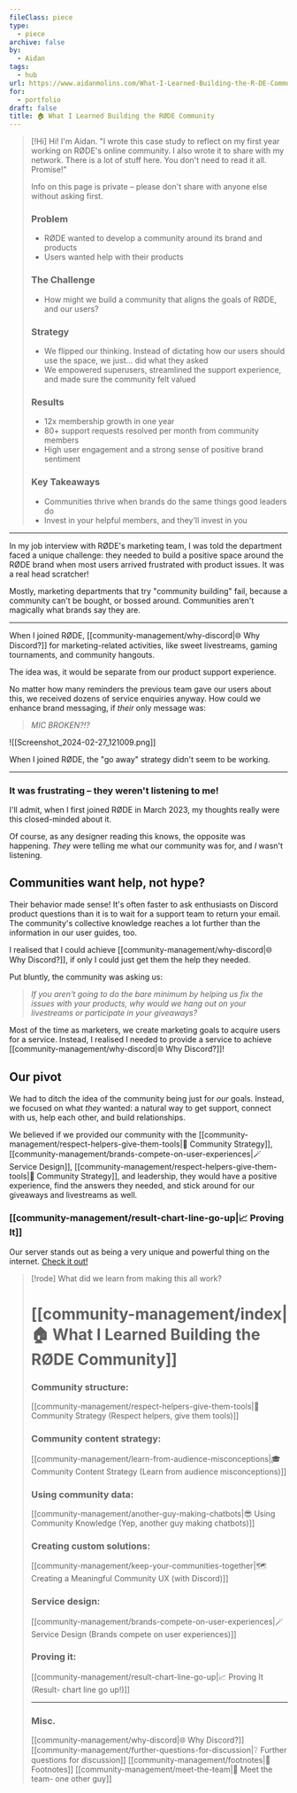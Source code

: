 ```yaml
---
fileClass: piece
type:
  - piece
archive: false
by:
  - Aidan
tags:
  - hub
url: https://www.aidanmolins.com/What-I-Learned-Building-the-R-DE-Community-5082f5c5e5444301b8fd7e909f2cda1b
for:
  - portfolio
draft: false
title: 🏠 What I Learned Building the RØDE Community
---
```

 > [!Hi] Hi! I'm Aidan. 
> "I wrote this case study to reflect on my first year working on RØDE's online community. I also wrote it to share with my network. There is a lot of stuff here. You don't need to read it all. Promise!"
> 
> Info on this page is private – please don't share with anyone else without asking first.
> 
> ### Problem
> * RØDE wanted to develop a community around its brand and products
> * Users wanted help with their products
> 
> ### The Challenge
> * How might we build a community that aligns the goals of RØDE, and our users?
> 
> ### Strategy
> * We flipped our thinking. Instead of dictating how our users should use the space, we just… did what they asked
> * We empowered superusers, streamlined the support experience, and made sure the community felt valued
> 
> ### Results
> * 12x membership growth in one year
> * 80+ support requests resolved per month from community members
> * High user engagement and a strong sense of positive brand sentiment
> 
> ### Key Takeaways
> * Communities thrive when brands do the same things good leaders do
> * Invest in your helpful members, and they'll invest in you

---

In my job interview with RØDE's marketing team, I was told the department faced a unique challenge: they needed to build a positive space around the RØDE brand when most users arrived frustrated with product issues. It was a real head scratcher!

Mostly, marketing departments that try "community building" fail, because a community can't be bought, or bossed around. Communities aren't magically what brands say they are.

---

When I joined RØDE, [[community-management/why-discord|🌐 Why Discord?]] for marketing-related activities, like sweet livestreams, gaming tournaments, and community hangouts.

The idea was, it would be separate from our product support experience.

No matter how many reminders the previous team gave our users about this, we received dozens of service enquiries anyway. How could we enhance brand messaging, if _their_ only message was:

> _MIC BROKEN?!?_

![[Screenshot_2024-02-27_121009.png]]

When I joined RØDE, the "go away" strategy didn't seem to be working.

---

### It was frustrating – they weren't listening to me!

I'll admit, when I first joined RØDE in March 2023, my thoughts really were this closed-minded about it.

Of course, as any designer reading this knows, the opposite was happening. _They_ were telling me what our community was for, and _I_ wasn't listening.

## Communities want help, not hype?

Their behavior made sense! It's often faster to ask enthusiasts on Discord product questions than it is to wait for a support team to return your email. The community's collective knowledge reaches a lot further than the information in our user guides, too.

I realised that I could achieve [[community-management/why-discord|🌐 Why Discord?]], if only I could just get them the help they needed.

Put bluntly, the community was asking us:

> _If you aren't going to do the bare minimum by helping us fix the issues with your products, why would we hang out on your livestreams or participate in your giveaways?_

Most of the time as marketers, we create marketing goals to acquire users for a service. Instead, I realised I needed to provide a service to achieve [[community-management/why-discord|🌐 Why Discord?]]!

## Our pivot

We had to ditch the idea of the community being just for _our_ goals. Instead, we focused on what _they_ wanted: a natural way to get support, connect with us, help each other, and build relationships.

We believed if we provided our community with the [[community-management/respect-helpers-give-them-tools|💜 Community Strategy]], [[community-management/brands-compete-on-user-experiences|🪄 Service Design]], [[community-management/respect-helpers-give-them-tools|💜 Community Strategy]], and leadership, they would have a positive experience, find the answers they needed, and stick around for our giveaways and livestreams as well.

### [[community-management/result-chart-line-go-up|📈 Proving It]]

Our server stands out as being a very unique and powerful thing on the internet. [Check it out!](https://discord.gg/audio-video-pros-by-rode-1001456982777155634)

> [!rode] What did we learn from making this all work?
> # [[community-management/index|🏠 What I Learned Building the RØDE Community]]
> 
> ### Community structure:
> [[community-management/respect-helpers-give-them-tools|💜 Community Strategy (Respect helpers, give them tools)]]
> 
> ### Community content strategy:
> [[community-management/learn-from-audience-misconceptions|🎓 Community Content Strategy (Learn from audience misconceptions)]]
> 
> ### Using community data:
> [[community-management/another-guy-making-chatbots|😎 Using Community Knowledge (Yep, another guy making chatbots)]]
> 
> ### Creating custom solutions:
> [[community-management/keep-your-communities-together|🗺️ Creating a Meaningful Community UX (with Discord)]]
> 
> ### Service design:
> [[community-management/brands-compete-on-user-experiences|🪄 Service Design (Brands compete on user experiences)]]
> 
> ### Proving it:
> [[community-management/result-chart-line-go-up|📈 Proving It (Result- chart line go up!)]]
> 
> ---
> 
> ### Misc.
> [[community-management/why-discord|🌐 Why Discord?]]
> [[community-management/further-questions-for-discussion|❔ Further questions for discussion]]
> [[community-management/footnotes|📜 Footnotes]]
> [[community-management/meet-the-team|👋 Meet the team- one other guy]]
